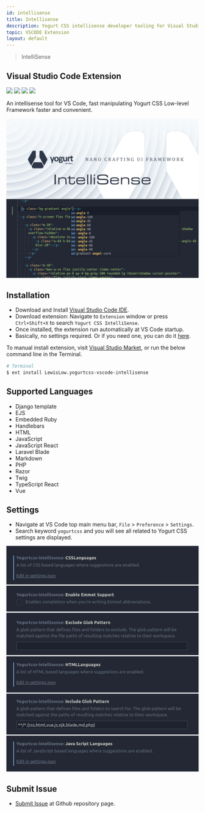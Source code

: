 ```yaml
---
id: intellisense
title: Intellisense
description: Yogurt CSS intellisense developer tooling for Visual Studio Code extension.
topic: VSCODE Extension
layout: default
---
```


> IntelliSense

## Visual Studio Code Extension

<y class="flex flex-gap-2 flex-wrap items-center">

  <img class="rounded" src="https://img.shields.io/visual-studio-marketplace/v/LewisLow.yogurtcss-vscode-intellisense?style=flat-square&label=VS%20Marketplace&logo=visual-studio-code" loading="lazy">

  <img class="rounded" src="https://img.shields.io/visual-studio-marketplace/d/LewisLow.yogurtcss-vscode-intellisense?style=flat-square&label=downloads&logo=visual-studio-code" loading="lazy">

  <img class="rounded" src="https://img.shields.io/visual-studio-marketplace/r/LewisLow.yogurtcss-vscode-intellisense?style=flat-square&label=rating&logo=visual-studio-code" loading="lazy">

  <img class="rounded" src="https://img.shields.io/visual-studio-marketplace/stars/LewisLow.yogurtcss-vscode-intellisense?style=flat-square&label=stars&logo=visual-studio-code" loading="lazy">

</y>

An intellisense tool for VS Code, fast manipulating Yogurt CSS Low-level Framework faster and convenient.

<y class="mx-4 py-4">
  <img
    class="image-optimize-crisp filter saturate-5 w-full h-full object-fit object-center rounded-lg"
    src="/images/content/yogurt_vscode_intellisense.png"
    loading="lazy"
    alt="Yogurt VS Code IntelliSense"
  >
</y>

## Installation

- Download and Install [Visual Studio Code IDE](https://code.visualstudio.com/download).
- Download extension: Navigate to `Extension` window or press `Ctrl+Shift+X` to search `Yogurt CSS IntelliSense`.
- Once installed, the extension run automatically at VS Code startup.
- Basically, no settings required. Or if you need one, you can do it [here](/intellisense/#settings).

To manual install extension, visit [Visual Studio Market](https://marketplace.visualstudio.com/items?itemName=LewisLow.yogurtcss-vscode-intellisense), or run the below command line in the Terminal.

```bash
# Terminal
$ ext install LewisLow.yogurtcss-vscode-intellisense
```

## Supported Languages

* Django template
* EJS
* Embedded Ruby
* Handlebars
* HTML
* JavaScript
* JavaScript React
* Laravel Blade
* Markdown
* PHP
* Razor
* Twig
* TypeScript React
* Vue

## Settings

- Navigate at VS Code top main menu bar, `File` > `Preference` > `Settings`.
- Search keyword `yogurtcss` and you will see all related to Yogurt CSS settings are displayed.

<y class="my-2 flex flex-wrap flex-gap-2 justify-center items-center">
  <img
    class="image-optimize-crisp rounded-lg"
    src="/images/intellisense/screenshot_vscode_ext_settings_01.jpg"
    loading="lazy"
    alt="VS Code extension screenshot"
  >
  <img
    class="image-optimize-crisp rounded-lg"
    src="/images/intellisense/screenshot_vscode_ext_settings_02.jpg"
    loading="lazy"
    alt="VS Code extension screenshot"
  >
  <img
    class="image-optimize-crisp rounded-lg"
    src="/images/intellisense/screenshot_vscode_ext_settings_03.jpg"
    loading="lazy"
    alt="VS Code extension screenshot"
  >
  <img
    class="image-optimize-crisp rounded-lg"
    src="/images/intellisense/screenshot_vscode_ext_settings_04.jpg"
    loading="lazy"
    alt="VS Code extension screenshot"
  >
  <img
    class="image-optimize-crisp rounded-lg"
    src="/images/intellisense/screenshot_vscode_ext_settings_05.jpg"
    loading="lazy"
    alt="VS Code extension screenshot"
  >
  <img
    class="image-optimize-crisp rounded-lg"
    src="/images/intellisense/screenshot_vscode_ext_settings_06.jpg"
    loading="lazy"
    alt="VS Code extension screenshot"
  >
</y>

## Submit Issue

- [Submit Issue](https://github.com/yogurt-foundation/vscode-intellisense/issues) at Github repository page.